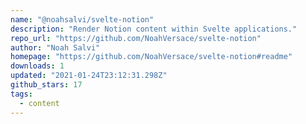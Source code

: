 ```yaml
---
name: "@noahsalvi/svelte-notion"
description: "Render Notion content within Svelte applications."
repo_url: "https://github.com/NoahVersace/svelte-notion"
author: "Noah Salvi"
homepage: "https://github.com/NoahVersace/svelte-notion#readme"
downloads: 1
updated: "2021-01-24T23:12:31.298Z"
github_stars: 17
tags: 
  - content
---
```

